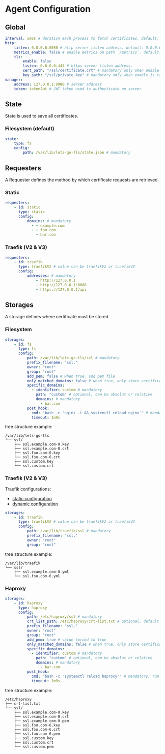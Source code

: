# Agent Configuration

## Global

```yaml
interval: 5m0s # duration each process to fetch certificates. default: 5m
http:
    listen: 0.0.0.0:8080 # http server listen address. default: 0.0.0.0:8080
    metrics_enable: false # enable metrics on path `/metrics`. default: false
    tls:
        enable: false
        listen: 0.0.0.0:443 # https server listen address.
        cert_path: "/ssl/certificate.crt" # mandatory only when enable is true
        key_path: "/ssl/private.key" # mandatory only when enable is true
manager:
    address: 127.0.0.1:8080 # server address
    token: tokenJwt # JWT token used to authenticate on server
```

## State

State is used to save all certificates.

### Filesystem (default)

```yaml
state:
    type: fs
    config:
        path: /var/lib/lets-go-tls/state.json # mandatory
```

## Requesters

A Requester defines the method by which certificate requests are retrieved.

### Static

```yaml
requesters:
    - id: static
      type: static
      config:
          domains: # mandatory
            - - example.com
            - - foo.com
              - bar.com
```

### Traefik (V2 & V3)

```yaml
requesters:
    - id: traefik
      type: traefikV2 # value can be traefikV2 or traefikV3
      config:
          addresses: # mandatory
              - http://127.0.0.1
              - http://127.0.0.1:8080
              - https://127.0.0.1/api
```

## Storages

A storage defines where certificate must be stored.

### Filesystem

```yaml
storages:
    - id: fs
      type: fs
      config:
          path: /var/lib/lets-go-tls/ssl # mandatory
          prefix_filename: "ssl."
          owner: "root"
          group: "root"
          add_pem: false # when true, add pem file
          only_matched_domains: false # when true, only store certificate specified in specific_domains
          specific_domains:
            - identifier: custom # mandatory
              path: "custom" # optional, can be absolut or relative
              domains: # mandatory
                - bar.com
          post_hook:
            cmd: "bash -c 'nginx -t && systemctl reload nginx'" # mandatory, run command when certificates have changed
            timeout: 1m0s
```

tree structure example:

```
/var/lib/lets-go-tls
└── ssl/
    ├── ssl.example.com-0.key
    ├── ssl.example.com-0.crt
    ├── ssl.foo.com-0.key
    └── ssl.foo.com-0.crt
    ├── ssl.custom.key
    └── ssl.custom.crt
```

### Traefik (V2 & V3)

Traefik configurations:
* [static configuration](./examples/traefik/config.yml)
* [dynamic configuration](./examples/traefik/router.yml)

```yaml
storages:
    - id: traefik
      type: traefikV2 # value can be traefikV2 or traefikV3
      config:
          path: /var/lib/traefik/ssl # mandatory
          prefix_filename: "ssl."
          owner: "root"
          group: "root"
```

tree structure example:
```
/var/lib/traefik
└── ssl/
    ├── ssl.example.com-0.yml
    └── ssl.foo.com-0.yml
```

### Haproxy

```yaml
storages:
    - id: haproxy
      type: haproxy
      config:
          path: /etc/haproxy/ssl # mandatory
          crt_list_path: /etc/haproxy/crt-list.txt # optional, default value: {{ path }}/crt-list.txt
          prefix_filename: "ssl."
          owner: "root"
          group: "root"
          add_pem: true # value forced to true
          only_matched_domains: false # when true, only store certificate specified in specific_domains
          specific_domains:
            - identifier: custom # mandatory
              path: "custom" # optional, can be absolut or relative
              domains: # mandatory
                - bar.com
          post_hook:
            cmd: "bash -c 'systemctl reload haproxy'" # mandatory, run command when certificates have changed
            timeout: 1m0s
```

tree structure example:

```
/etc/haproxy
├── crt-list.txt
└── ssl/
    ├── ssl.example.com-0.key
    ├── ssl.example.com-0.crt
    ├── ssl.example.com-0.pem
    ├── ssl.foo.com-0.key
    ├── ssl.foo.com-0.crt
    ├── ssl.foo.com-0.pem
    ├── ssl.custom.key
    ├── ssl.custom.crt
    └── ssl.custom.pem
```
